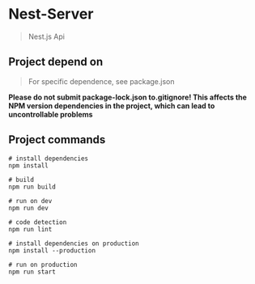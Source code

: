 # Nest-Server

> Nest.js Api

## Project depend on

> For specific dependence, see package.json

**Please do not submit package-lock.json to.gitignore! This affects the NPM version dependencies in the project, which can lead to uncontrollable problems**

## Project commands

``` shell
# install dependencies
npm install

# build
npm run build

# run on dev
npm run dev

# code detection
npm run lint

# install dependencies on production
npm install --production

# run on production
npm run start
```
